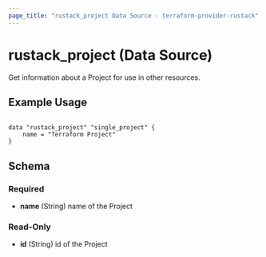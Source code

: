 ```yaml
---
page_title: "rustack_project Data Source - terraform-provider-rustack"
---
```

# rustack_project (Data Source)

Get information about a Project for use in other resources. 

## Example Usage

```hcl

data "rustack_project" "single_project" {
    name = "Terraform Project"
}

```
## Schema

### Required

- **name** (String) name of the Project

### Read-Only

- **id** (String) id of the Project
